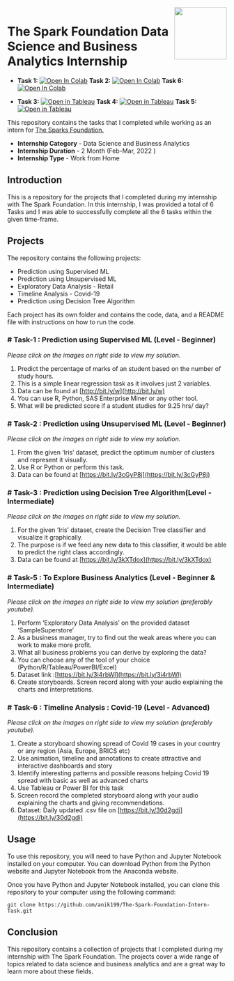 <img align = right height = 120 width = 120 src = https://www.thesparksfoundationsingapore.org/images/logo_small.png>

# The Spark Foundation Data Science and Business Analytics Internship

- **Task 1:** [![Open In Colab](https://colab.research.google.com/assets/colab-badge.svg)](https://colab.research.google.com/github/anik199/The-Spark-Foundation-Intern-Task/blob/main/Task1.ipynb) **Task 2:** [![Open In Colab](https://colab.research.google.com/assets/colab-badge.svg)](https://colab.research.google.com/github/anik199/The-Spark-Foundation-Intern-Task/blob/main/Task2.ipynb) **Task 6:** [![Open In Colab](https://colab.research.google.com/assets/colab-badge.svg)](https://colab.research.google.com/github/anik199/The-Spark-Foundation-Intern-Task/blob/main/Task6.ipynb)


- **Task 3:** [![Open in Tableau](https://img.shields.io/badge/Open%20in-Tableau-blue)](https://public.tableau.com/app/profile/anik.kumar/viz/GlobalSalesDashboard_16555865237750/GlobalSalesDashboard) **Task 4:** [![Open in Tableau](https://img.shields.io/badge/Open%20in-Tableau-blue)](https://public.tableau.com/app/profile/anik.kumar/viz/ProfitAnalysisSuperstore/ProfitAnalysisSuperstore) 
**Task 5:** [![Open in Tableau](https://img.shields.io/badge/Open%20in-Tableau-blue)](https://public.tableau.com/app/profile/anik.kumar/viz/Covid-19BangladeshDashboardCoronavirus/COVID-19BANGLADESHOVERVIEW) 

This repository contains the tasks that I completed while working as an intern for [The Sparks Foundation.](https://www.thesparksfoundationsingapore.org/)
- **Internship Category** - Data Science and Business Analytics
- **Internship Duration** - 2 Month (Feb-Mar, 2022 )
- **Internship Type** - Work from Home




## Introduction
This is a repository for the projects that I completed during my internship with The Spark Foundation. In this internship, I was provided a total of 6 Tasks and I was able to successfully complete all the 6 tasks within the given time-frame.

## Projects
The repository contains the following projects:
- Prediction using Supervised ML
- Prediction using Unsupervised ML
- Exploratory Data Analysis - Retail
- Timeline Analysis - Covid-19
- Prediction using Decision Tree Algorithm


Each project has its own folder and contains the code, data, and a README file with instructions on how to run the code.

### # Task-1 : Prediction using Supervised ML (Level - Beginner)
_Please click on the images on right side to view my solution._

1. Predict the percentage of marks of an student based on the number of study hours.
1. This is a simple linear regression task as it involves just 2 variables.
1. Data can be found at [http://bit.ly/w](http://bit.ly/w)
1. You can use R, Python, SAS Enterprise Miner or any other tool.
1. What will be predicted score if a student studies for 9.25 hrs/ day?

### # Task-2 : Prediction using Unsupervised ML (Level - Beginner)
_Please click on the images on right side to view my solution._

1. From the given ‘Iris’ dataset, predict the optimum number of clusters and represent it visually.
1. Use R or Python or perform this task.
1. Data can be found at [https://bit.ly/3cGyP8j](https://bit.ly/3cGyP8j)

### # Task-3 : Prediction using Decision Tree Algorithm(Level - Intermediate)
_Please click on the images on right side to view my solution._

1. For the given ‘Iris’ dataset, create the Decision Tree classifier and visualize it graphically.
1. The purpose is if we feed any new data to this classifier, it would be able to predict the right class accordingly.
1. Data can be found at [https://bit.ly/3kXTdox](https://bit.ly/3kXTdox)

### # Task-5 : To Explore Business Analytics (Level - Beginner & Intermediate)
_Please click on the images on right side to view my solution (preferably youtube)._

1. Perform ‘Exploratory Data Analysis’ on the provided dataset ‘SampleSuperstore’
1. As a business manager, try to find out the weak areas where you can work to make more profit.
1. What all business problems you can derive by exploring the data?
1. You can choose any of the tool of your choice (Python/R/Tableau/PowerBI/Excel)
1. Dataset link :[https://bit.ly/3i4rbWl](https://bit.ly/3i4rbWl)
1. Create storyboards. Screen record along with your audio explaining the charts and interpretations.

### # Task-6 : Timeline Analysis : Covid-19 (Level - Advanced)
_Please click on the images on right side to view my solution (preferably youtube)._

1. Create a storyboard showing spread of Covid 19 cases in your country or any region (Asia, Europe, BRICS etc)
1. Use animation, timeline and annotations to create attractive and interactive dashboards and story
1. Identify interesting patterns and possible reasons helping Covid 19 spread with basic as well as advanced charts
1. Use Tableau or Power BI for this task
1. Screen record the completed storyboard along with your audio explaining the charts and giving recommendations.
1. Dataset: Daily updated .csv file on [https://bit.ly/30d2gdi](https://bit.ly/30d2gdi)

## Usage
To use this repository, you will need to have Python and Jupyter Notebook installed on your computer. You can download Python from the Python website and Jupyter Notebook from the Anaconda website.

Once you have Python and Jupyter Notebook installed, you can clone this repository to your computer using the following command:

```
git clone https://github.com/anik199/The-Spark-Foundation-Intern-Task.git
```

## Conclusion
This repository contains a collection of projects that I completed during my internship with The Spark Foundation. The projects cover a wide range of topics related to data science and business analytics and are a great way to learn more about these fields.




